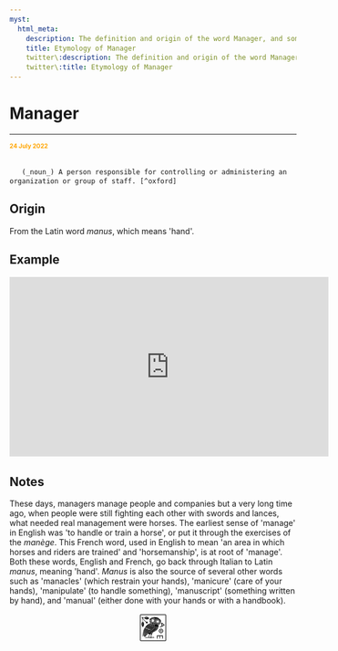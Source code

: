 ```yaml
---
myst:
  html_meta:
    description: The definition and origin of the word Manager, and some notes and examples
    title: Etymology of Manager
    twitter\:description: The definition and origin of the word Manager, and some notes and examples
    twitter\:title: Etymology of Manager
---
```


# Manager

<hr/>
<p style="font-weight:bold;font-size:75%;color:orange">24 July 2022</p>

```{admonition} manager

   (_noun_) A person responsible for controlling or administering an organization or group of staff. [^oxford]
```

[^oxford]: From the [Oxford English Dictionary](https://www.lexico.com/).


## Origin

From the Latin word _manus_, which means 'hand'.

## Example

<iframe width="560" height="315" src="https://www.youtube.com/embed/M_AhoqUjfhg" title="YouTube video player" frameborder="0" allow="accelerometer; autoplay; clipboard-write; encrypted-media; gyroscope; picture-in-picture" allowfullscreen></iframe>

## Notes

These days, managers manage people and companies but a very long time ago, when people were still fighting each other with swords and lances, what needed real management were horses. The earliest sense of 'manage' in English was 'to handle or train a horse', or put it through the exercises of the _manège_. This French word, used in English to mean 'an area in which horses and riders are trained' and 'horsemanship', is at root of 'manage'. Both these words, English and French, go back through Italian to Latin _manus_, meaning 'hand'. _Manus_ is also the source of several other words such as 'manacles' (which restrain your hands), 'manicure' (care of your hands), 'manipulate' (to handle something), 'manuscript' (something written by hand), and 'manual' (either done with your hands or with a handbook).

<img src="_static/s_1_600.jpg" alt="site logo" style="display: block; margin-left: auto; margin-right: auto; width:10%;">